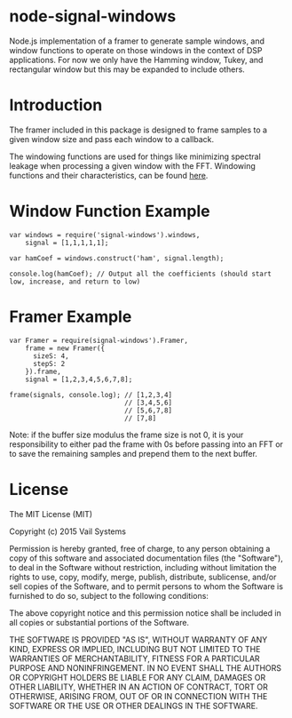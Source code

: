 # node-signal-windows
Node.js implementation of a framer to generate sample windows, and window functions to operate on those windows in the context of DSP applications.  For now we only have the Hamming window, Tukey, and rectangular window but this may be expanded to include others.

# Introduction
The framer included in this package is designed to frame samples to a given window size and pass each window to a callback.

The windowing functions are used for things like minimizing spectral leakage when processing a given window with the FFT. Windowing functions and their characteristics, can be found [here](https://en.wikipedia.org/wiki/Window_function).

# Window Function Example

    var windows = require('signal-windows').windows,
        signal = [1,1,1,1,1];

    var hamCoef = windows.construct('ham', signal.length);

    console.log(hamCoef); // Output all the coefficients (should start low, increase, and return to low)

# Framer Example

    var Framer = require(signal-windows').Framer,
        frame = new Framer({
          sizeS: 4, 
          stepS: 2
        }).frame,
        signal = [1,2,3,4,5,6,7,8];

    frame(signals, console.log); // [1,2,3,4]
                                 // [3,4,5,6]
                                 // [5,6,7,8]
                                 // [7,8]

Note: if the buffer size modulus the frame size is not 0, it is your responsibility to either pad the frame with 0s before passing into an FFT or to save the remaining samples and prepend them to the next buffer.

# License 

The MIT License (MIT)

Copyright (c) 2015 Vail Systems

Permission is hereby granted, free of charge, to any person obtaining a copy
of this software and associated documentation files (the "Software"), to deal
in the Software without restriction, including without limitation the rights
to use, copy, modify, merge, publish, distribute, sublicense, and/or sell
copies of the Software, and to permit persons to whom the Software is
furnished to do so, subject to the following conditions:

The above copyright notice and this permission notice shall be included in all
copies or substantial portions of the Software.

THE SOFTWARE IS PROVIDED "AS IS", WITHOUT WARRANTY OF ANY KIND, EXPRESS OR
IMPLIED, INCLUDING BUT NOT LIMITED TO THE WARRANTIES OF MERCHANTABILITY,
FITNESS FOR A PARTICULAR PURPOSE AND NONINFRINGEMENT. IN NO EVENT SHALL THE
AUTHORS OR COPYRIGHT HOLDERS BE LIABLE FOR ANY CLAIM, DAMAGES OR OTHER
LIABILITY, WHETHER IN AN ACTION OF CONTRACT, TORT OR OTHERWISE, ARISING FROM,
OUT OF OR IN CONNECTION WITH THE SOFTWARE OR THE USE OR OTHER DEALINGS IN THE
SOFTWARE.
